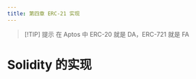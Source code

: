 ```yaml
---
title: 第四章 ERC-21 实现
---
```

>[!TIP] 提示
>在 Aptos 中 ERC-20 就是 DA，ERC-721 就是 FA

# Solidity 的实现
```solidity

```